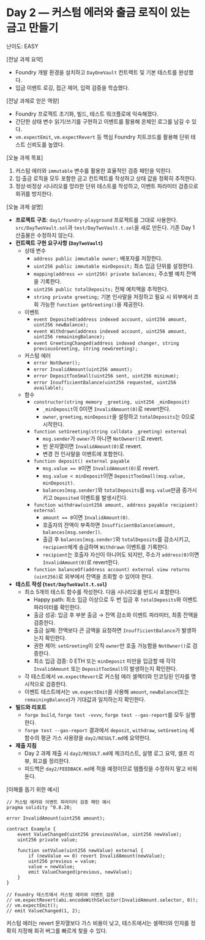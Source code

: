 # Day 2 — 커스텀 에러와 출금 로직이 있는 금고 만들기

난이도: EASY

[전날 과제 요약]  
- Foundry 개발 환경을 설치하고 `DayOneVault` 컨트랙트 및 기본 테스트를 완성했다.  
- 입금 이벤트 로깅, 접근 제어, 입력 검증을 학습했다.  

[전날 과제로 얻은 역량]  
- Foundry 프로젝트 초기화, 빌드, 테스트 워크플로에 익숙해졌다.  
- 간단한 상태 변수 읽기/쓰기를 구현하고 이벤트를 활용해 온체인 로그를 남길 수 있다.  
- `vm.expectEmit`, `vm.expectRevert` 등 핵심 Foundry 치트코드를 활용해 단위 테스트 신뢰도를 높였다.  

[오늘 과제 목표]  
1. 커스텀 에러와 `immutable` 변수를 활용한 효율적인 검증 패턴을 익힌다.  
2. 입·출금 로직을 모두 포함한 금고 컨트랙트를 작성하고 상태 값을 정확히 추적한다.  
3. 정상·비정상 시나리오를 망라한 단위 테스트를 작성하고, 이벤트 파라미터 검증으로 회귀를 방지한다.  

[오늘 과제 설명]  
- **프로젝트 구조**: `day1/foundry-playground` 프로젝트를 그대로 사용한다. `src/DayTwoVault.sol`과 `test/DayTwoVault.t.sol`을 새로 만든다. 기존 Day 1 산출물은 수정하지 않는다.  
- **컨트랙트 구현 요구사항 (`DayTwoVault`)**  
  - 상태 변수  
    - `address public immutable owner;` 배포자를 저장한다.  
    - `uint256 public immutable minDeposit;` 최소 입금 단위를 설정한다.  
    - `mapping(address => uint256) private balances;` 주소별 예치 잔액을 기록한다.  
    - `uint256 public totalDeposits;` 전체 예치액을 추적한다.  
    - `string private greeting;` 기본 인사말을 저장하고 필요 시 외부에서 조회 가능한 `function getGreeting()`을 제공한다.  
  - 이벤트  
    - `event Deposited(address indexed account, uint256 amount, uint256 newBalance);`  
    - `event Withdrawn(address indexed account, uint256 amount, uint256 remainingBalance);`  
    - `event GreetingChanged(address indexed changer, string previousGreeting, string newGreeting);`  
  - 커스텀 에러  
    - `error NotOwner();`  
    - `error InvalidAmount(uint256 amount);`  
    - `error DepositTooSmall(uint256 sent, uint256 minimum);`  
    - `error InsufficientBalance(uint256 requested, uint256 available);`  
  - 함수  
    - `constructor(string memory _greeting, uint256 _minDeposit)`  
      - `_minDeposit`이 0이면 `InvalidAmount(0)`로 revert한다.  
      - `owner`, `greeting`, `minDeposit`을 설정하고 `totalDeposits`는 0으로 시작한다.  
    - `function setGreeting(string calldata _greeting) external`  
      - `msg.sender`가 `owner`가 아니면 `NotOwner()`로 revert.  
      - 빈 문자열이면 `InvalidAmount(0)`로 revert.  
      - 변경 전 인사말을 이벤트에 포함한다.  
    - `function deposit() external payable`  
      - `msg.value == 0`이면 `InvalidAmount(0)`로 revert.  
      - `msg.value < minDeposit`이면 `DepositTooSmall(msg.value, minDeposit)`.  
      - `balances[msg.sender]`와 `totalDeposits`를 `msg.value`만큼 증가시키고 `Deposited` 이벤트를 발생시킨다.  
    - `function withdraw(uint256 amount, address payable recipient) external`  
      - `amount == 0`이면 `InvalidAmount(0)`.  
      - 호출자의 잔액이 부족하면 `InsufficientBalance(amount, balances[msg.sender])`.  
      - 출금 후 `balances[msg.sender]`와 `totalDeposits`를 감소시키고, `recipient`에게 송금하며 `Withdrawn` 이벤트를 기록한다.  
      - `recipient`는 호출자 자신이 아니어도 되지만, 주소가 `address(0)`이면 `InvalidAmount(0)`로 revert한다.  
    - `function balanceOf(address account) external view returns (uint256)`로 외부에서 잔액을 조회할 수 있어야 한다.  
- **테스트 작성 (`test/DayTwoVault.t.sol`)**  
  - 최소 5개의 테스트 함수를 작성한다. 다음 시나리오를 반드시 포함한다.  
    - Happy path: 최소 입금 이상으로 두 번 입금 후 `totalDeposits`와 이벤트 파라미터를 확인한다.  
    - 출금 성공: 입금 후 부분 출금 → 잔액 감소와 이벤트 파라미터, 최종 잔액을 검증한다.  
    - 출금 실패: 잔액보다 큰 금액을 요청하면 `InsufficientBalance`가 발생하는지 확인한다.  
    - 권한 제어: `setGreeting`이 오직 `owner`만 호출 가능함을 `NotOwner()`로 검증한다.  
    - 최소 입금 검증: 0 ETH 또는 `minDeposit` 미만을 입금할 때 각각 `InvalidAmount` 또는 `DepositTooSmall`이 발생하는지 확인한다.  
  - 각 테스트에서 `vm.expectRevert`로 커스텀 에러 셀렉터와 인코딩된 인자를 명시적으로 검증한다.  
  - 이벤트 테스트에서는 `vm.expectEmit`을 사용해 `amount`, `newBalance`(또는 `remainingBalance`)가 기대값과 일치하는지 확인한다.  
- **빌드와 리포트**  
  - `forge build`, `forge test -vvvv`, `forge test --gas-report`를 모두 실행한다.  
  - `forge test --gas-report` 결과에서 `deposit`, `withdraw`, `setGreeting` 세 함수의 평균 가스 사용량을 `day2/RESULT.md`에 요약한다.  
- **제출 지침**  
  - Day 2 과제 제출 시 `day2/RESULT.md`에 체크리스트, 실행 로그 요약, 셀프 리뷰, 회고를 정리한다.  
  - 피드백은 `day2/FEEDBACK.md`에 적을 예정이므로 템플릿을 수정하지 말고 비워 둔다.  

[이해를 돕기 위한 예시]  
```solidity
// 커스텀 에러와 이벤트 파라미터 검증 패턴 예시
pragma solidity ^0.8.20;

error InvalidAmount(uint256 amount);

contract Example {
    event ValueChanged(uint256 previousValue, uint256 newValue);
    uint256 private value;

    function setValue(uint256 newValue) external {
        if (newValue == 0) revert InvalidAmount(newValue);
        uint256 previous = value;
        value = newValue;
        emit ValueChanged(previous, newValue);
    }
}

// Foundry 테스트에서 커스텀 에러와 이벤트 검증
// vm.expectRevert(abi.encodeWithSelector(InvalidAmount.selector, 0));
// vm.expectEmit();
// emit ValueChanged(1, 2);
```
커스텀 에러는 revert 문자열보다 가스 비용이 낮고, 테스트에서는 셀렉터와 인자를 정확히 지정해 회귀 버그를 빠르게 찾을 수 있다.
